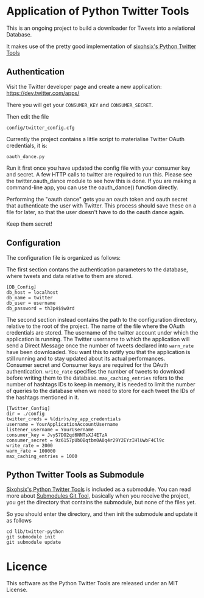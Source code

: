 # Application of Python Twitter Tools


This is an ongoing project to build a downloader for Tweets into a relational Database.

It makes use of the pretty good implementation of [sixohsix's Python Twitter Tools](https://github.com/sixohsix/twitter)


## Authentication


Visit the Twitter developer page and create a new application: https://dev.twitter.com/apps/

There you will get your `CONSUMER_KEY` and `CONSUMER_SECRET`.

Then edit the file

    config/twitter_config.cfg

Currently the project contains a little script to materialise Twitter OAuth credentials, it is:

    oauth_dance.py

Run it first once you have updated the config file with your consumer key and secret.
A few HTTP calls to twitter are required to run this.
Please see the twitter.oauth_dance module to see how this is done.
If you are making a command-line app, you can use the oauth_dance() function directly.

Performing the "oauth dance" gets you an oauth token and oauth secret that authenticate the user with Twitter.
This process should save these on a file for later, so that the user doesn't have to do the oauth dance again.

Keep them secret!

## Configuration

The configuration file is organized as follows:

The first section contans the authentication parameters to the database, where tweets and data relative to them are stored.
 
    [DB_Config]
    db_host = localhost
    db_name = twitter
    db_user = username
    db_password = th3p4$$w0rd
    

The second section instead contains the path to the configuration directory, relative to the root of the project.
The name of the file where the OAuth credentials are stored.
The username of the twitter account under which the application is running.
The Twitter username to which the application will send a Direct Message once the number of tweets declared into `warn_rate` have been downloaded.
You want this to notify you that the application is still running and to stay updated about its actual performances.    
Consumer secret and Consumer keys are required for the OAuth authentication.
`write_rate` specifies the number of tweets to download before writing them to the database.
`max_caching_entries` refers to the number of hashtags IDs to keep in memory, it is needed to limit the number of queries to the database when we need to store for each tweet the IDs of the hashtags mentioned in it.     

	[Twitter_Config]
	dir = ./config
	twitter_creds = %(dir)s/my_app_credentials
	username = YourApplicationAccountUsername
	listener_username = YourUsername
	consumer_key = JvyS7DO2qd6NNTsXJ4E7zA
	consumer_secret = 9z6157pUbOBqtbm0A0q4r29Y2EYzIHlUwbF4Cl9c
	write_rate = 2000
	warn_rate = 100000
	max_caching_entries = 1000


## Python Twitter Tools as Submodule


[Sixohsix's Python Twitter Tools](https://github.com/sixohsix/twitter) is included as a submodule.
You can read more about [Submodules Git Tool](http://git-scm.com/book/en/Git-Tools-Submodules), basically when you receive the project, you get the directory that contains the submodule, but none of the files yet.

So you should enter the directory, and then init the submodule and update it as follows

    cd lib/twitter-python
    git submodule init
    git submodule update




# Licence

This software as the Python Twitter Tools are released under an MIT License.
